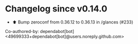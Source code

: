 # Changelog since v0.14.0
- ⬆️ Bump zeroconf from 0.36.12 to 0.36.13 in /glances (#233)

Co-authored-by: dependabot[bot] <49699333+dependabot[bot]@users.noreply.github.com> 
